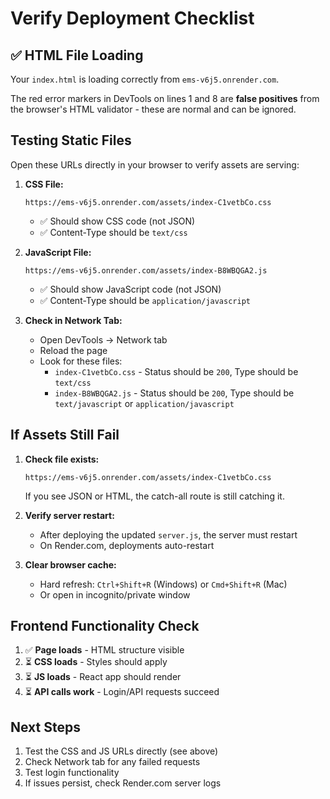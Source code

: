 # Verify Deployment Checklist

## ✅ HTML File Loading
Your `index.html` is loading correctly from `ems-v6j5.onrender.com`. 

The red error markers in DevTools on lines 1 and 8 are **false positives** from the browser's HTML validator - these are normal and can be ignored.

## Testing Static Files

Open these URLs directly in your browser to verify assets are serving:

1. **CSS File:**
   ```
   https://ems-v6j5.onrender.com/assets/index-C1vetbCo.css
   ```
   - ✅ Should show CSS code (not JSON)
   - ✅ Content-Type should be `text/css`

2. **JavaScript File:**
   ```
   https://ems-v6j5.onrender.com/assets/index-B8WBQGA2.js
   ```
   - ✅ Should show JavaScript code (not JSON)
   - ✅ Content-Type should be `application/javascript`

3. **Check in Network Tab:**
   - Open DevTools → Network tab
   - Reload the page
   - Look for these files:
     - `index-C1vetbCo.css` - Status should be `200`, Type should be `text/css`
     - `index-B8WBQGA2.js` - Status should be `200`, Type should be `text/javascript` or `application/javascript`

## If Assets Still Fail

1. **Check file exists:**
   ```
   https://ems-v6j5.onrender.com/assets/index-C1vetbCo.css
   ```
   If you see JSON or HTML, the catch-all route is still catching it.

2. **Verify server restart:**
   - After deploying the updated `server.js`, the server must restart
   - On Render.com, deployments auto-restart

3. **Clear browser cache:**
   - Hard refresh: `Ctrl+Shift+R` (Windows) or `Cmd+Shift+R` (Mac)
   - Or open in incognito/private window

## Frontend Functionality Check

1. ✅ **Page loads** - HTML structure visible
2. ⏳ **CSS loads** - Styles should apply
3. ⏳ **JS loads** - React app should render
4. ⏳ **API calls work** - Login/API requests succeed

## Next Steps

1. Test the CSS and JS URLs directly (see above)
2. Check Network tab for any failed requests
3. Test login functionality
4. If issues persist, check Render.com server logs


